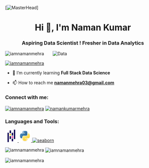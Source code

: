 [![MasterHead](https://miro.medium.com/v2/resize:fit:1100/format:webp/0*0JBZx8rioVbrR4vJ.gif)]
<h1 align="center">Hi 👋, I'm Naman Kumar</h1>
<h3 align="center"> Aspiring Data Scientist ! Fresher in Data Analytics </h3>
<img align="right" alt ="Data" width="350" src="https://chools.in/wp-content/uploads/data-science-2-1.gif">

<p align="left"> <img src="https://komarev.com/ghpvc/?username=iamnamanmehra&label=Profile%20views&color=0e75b6&style=flat" alt="iamnamanmehra" /> </p>

<p align="left"> <a href="https://twitter.com/iamnamanmehra" target="blank"><img src="https://img.shields.io/twitter/follow/iamnamanmehra?logo=twitter&style=for-the-badge" alt="iamnamanmehra" /></a> </p>

- 🌱 I’m currently learning **Full Stack Data Science**

- 📫 How to reach me **namanmehra03@gmail.com**

<h3 align="left">Connect with me:</h3>
<p align="left">
<a href="https://twitter.com/iamnamanmehra" target="blank"><img align="center" src="https://raw.githubusercontent.com/rahuldkjain/github-profile-readme-generator/master/src/images/icons/Social/twitter.svg" alt="iamnamanmehra" height="30" width="40" /></a>
<a href="https://linkedin.com/in/namankumarmehra" target="blank"><img align="center" src="https://raw.githubusercontent.com/rahuldkjain/github-profile-readme-generator/master/src/images/icons/Social/linked-in-alt.svg" alt="namankumarmehra" height="30" width="40" /></a>
</p>

<h3 align="left">Languages and Tools:</h3>
<p align="left"> <a href="https://pandas.pydata.org/" target="_blank" rel="noreferrer"> <img src="https://raw.githubusercontent.com/devicons/devicon/2ae2a900d2f041da66e950e4d48052658d850630/icons/pandas/pandas-original.svg" alt="pandas" width="40" height="40"/> </a> <a href="https://www.python.org" target="_blank" rel="noreferrer"> <img src="https://raw.githubusercontent.com/devicons/devicon/master/icons/python/python-original.svg" alt="python" width="40" height="40"/> </a> <a href="https://seaborn.pydata.org/" target="_blank" rel="noreferrer"> <img src="https://seaborn.pydata.org/_images/logo-mark-lightbg.svg" alt="seaborn" width="40" height="40"/> </a> </p>

<p><img align="left" src="https://github-readme-stats.vercel.app/api/top-langs?username=iamnamanmehra&show_icons=true&locale=en&layout=compact" alt="iamnamanmehra" /></p>

<p>&nbsp;<img align="center" src="https://github-readme-stats.vercel.app/api?username=iamnamanmehra&show_icons=true&locale=en" alt="iamnamanmehra" /></p>

<p><img align="center" src="https://github-readme-streak-stats.herokuapp.com/?user=iamnamanmehra&" alt="iamnamanmehra" /></p>

